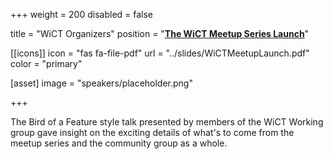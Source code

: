 +++
weight = 200 
disabled = false

title = "WiCT Organizers"
position = "[**The WiCT Meetup Series Launch**](https://www.meetup.com/meetup-group-ifwtlvwd/events/277283914/)"

[[icons]]
  icon = "fas fa-file-pdf"
  url = "../slides/WiCTMeetupLaunch.pdf"
  color = "primary"

[asset]
  image = "speakers/placeholder.png"

+++

The Bird of a Feature style talk presented by members of the WiCT Working group gave insight on the exciting details of what's to come from the meetup series and the community group as a whole.
